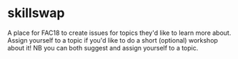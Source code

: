 # skillswap

A place for FAC18 to create issues for topics they'd like to learn more about.  Assign yourself to a topic if you'd like to do a short (optional) workshop about it!  NB you can both suggest and assign yourself to a topic.

